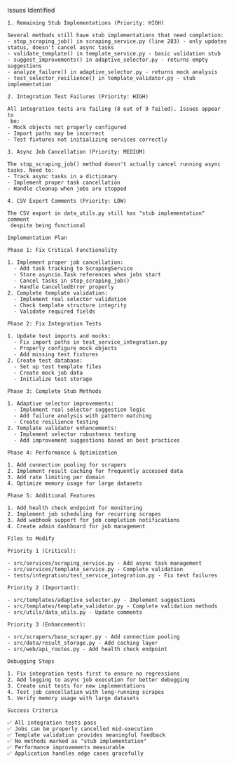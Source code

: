 Issues Identified

    1. Remaining Stub Implementations (Priority: HIGH)

    Several methods still have stub implementations that need completion:
    - stop_scraping_job() in scraping_service.py (line 283) - only updates 
    status, doesn't cancel async tasks
    - validate_template() in template_service.py - basic validation stub
    - suggest_improvements() in adaptive_selector.py - returns empty 
    suggestions
    - analyze_failure() in adaptive_selector.py - returns mock analysis
    - test_selector_resilience() in template_validator.py - stub 
    implementation

    2. Integration Test Failures (Priority: HIGH)

    All integration tests are failing (8 out of 9 failed). Issues appear to
     be:
    - Mock objects not properly configured
    - Import paths may be incorrect
    - Test fixtures not initializing services correctly

    3. Async Job Cancellation (Priority: MEDIUM)

    The stop_scraping_job() method doesn't actually cancel running async 
    tasks. Need to:
    - Track async tasks in a dictionary
    - Implement proper task cancellation
    - Handle cleanup when jobs are stopped

    4. CSV Export Comments (Priority: LOW)

    The CSV export in data_utils.py still has "stub implementation" comment
     despite being functional

    Implementation Plan

    Phase 1: Fix Critical Functionality

    1. Implement proper job cancellation:
      - Add task tracking to ScrapingService
      - Store asyncio.Task references when jobs start
      - Cancel tasks in stop_scraping_job()
      - Handle CancelledError properly
    2. Complete template validation:
      - Implement real selector validation
      - Check template structure integrity
      - Validate required fields

    Phase 2: Fix Integration Tests

    1. Update test imports and mocks:
      - Fix import paths in test_service_integration.py
      - Properly configure mock objects
      - Add missing test fixtures
    2. Create test database:
      - Set up test template files
      - Create mock job data
      - Initialize test storage

    Phase 3: Complete Stub Methods

    1. Adaptive selector improvements:
      - Implement real selector suggestion logic
      - Add failure analysis with pattern matching
      - Create resilience testing
    2. Template validator enhancements:
      - Implement selector robustness testing
      - Add improvement suggestions based on best practices

    Phase 4: Performance & Optimization

    1. Add connection pooling for scrapers
    2. Implement result caching for frequently accessed data
    3. Add rate limiting per domain
    4. Optimize memory usage for large datasets

    Phase 5: Additional Features

    1. Add health check endpoint for monitoring
    2. Implement job scheduling for recurring scrapes
    3. Add webhook support for job completion notifications
    4. Create admin dashboard for job management

    Files to Modify

    Priority 1 (Critical):

    - src/services/scraping_service.py - Add async task management
    - src/services/template_service.py - Complete validation
    - tests/integration/test_service_integration.py - Fix test failures

    Priority 2 (Important):

    - src/templates/adaptive_selector.py - Implement suggestions
    - src/templates/template_validator.py - Complete validation methods
    - src/utils/data_utils.py - Update comments

    Priority 3 (Enhancement):

    - src/scrapers/base_scraper.py - Add connection pooling
    - src/data/result_storage.py - Add caching layer
    - src/web/api_routes.py - Add health check endpoint

    Debugging Steps

    1. Fix integration tests first to ensure no regressions
    2. Add logging to async job execution for better debugging
    3. Create unit tests for new implementations
    4. Test job cancellation with long-running scrapes
    5. Verify memory usage with large datasets

    Success Criteria

    ✅ All integration tests pass
    ✅ Jobs can be properly cancelled mid-execution
    ✅ Template validation provides meaningful feedback
    ✅ No methods marked as "stub implementation"
    ✅ Performance improvements measurable
    ✅ Application handles edge cases gracefully